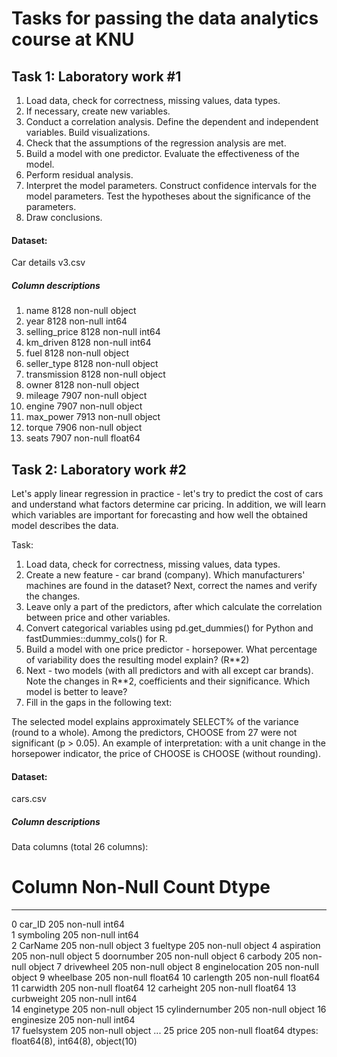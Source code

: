 # Tasks for passing the data analytics course at KNU

## Task 1: Laboratory work #1

1. Load data, check for correctness, missing values, data types.
2. If necessary, create new variables.
3. Conduct a correlation analysis. Define the dependent and independent variables. Build visualizations.
4. Check that the assumptions of the regression analysis are met.
5. Build a model with one predictor. Evaluate the effectiveness of the model.
6. Perform residual analysis.
7. Interpret the model parameters. Construct confidence intervals for the model parameters. Test the hypotheses about the significance of the parameters.
8. Draw conclusions.

#### Dataset:
    
Car details v3.csv

##### Column descriptions

 1. name           8128 non-null   object 
 2. year           8128 non-null   int64  
 3. selling_price  8128 non-null   int64  
 4. km_driven      8128 non-null   int64  
 5. fuel           8128 non-null   object 
 6. seller_type    8128 non-null   object 
 7. transmission   8128 non-null   object 
 8. owner          8128 non-null   object 
 9. mileage        7907 non-null   object 
 10. engine         7907 non-null   object 
 11. max_power      7913 non-null   object 
 12. torque         7906 non-null   object 
 13. seats          7907 non-null   float64

## Task 2: Laboratory work #2

Let's apply linear regression in practice - let's try to predict the cost of cars and understand what factors determine car pricing. In addition, we will learn which variables are important for forecasting and how well the obtained model describes the data.

Task:
1. Load data, check for correctness, missing values, data types.
2. Create a new feature - car brand (company). Which manufacturers' machines are found in the dataset? Next, correct the names and verify the changes.
3. Leave only a part of the predictors, after which calculate the correlation between price and other variables.
4. Convert categorical variables using pd.get_dummies() for Python and fastDummies::dummy_cols() for R.
5. Build a model with one price predictor - horsepower. What percentage of variability does the resulting model explain? (R**2)
6. Next - two models (with all predictors and with all except car brands). Note the changes in R**2, coefficients and their significance. Which model is better to leave?
7. Fill in the gaps in the following text:

The selected model explains approximately SELECT% of the variance (round to a whole). Among the predictors, CHOOSE from 27 were not significant (p > 0.05). An example of interpretation: with a unit change in the horsepower indicator, the price of CHOOSE is CHOOSE (without rounding).

#### Dataset:

cars.csv

##### Column descriptions

Data columns (total 26 columns):
 #   Column            Non-Null Count  Dtype  
---  ------            --------------  -----  
 0   car_ID            205 non-null    int64  
 1   symboling         205 non-null    int64  
 2   CarName           205 non-null    object 
 3   fueltype          205 non-null    object 
 4   aspiration        205 non-null    object 
 5   doornumber        205 non-null    object 
 6   carbody           205 non-null    object 
 7   drivewheel        205 non-null    object 
 8   enginelocation    205 non-null    object 
 9   wheelbase         205 non-null    float64
 10  carlength         205 non-null    float64
 11  carwidth          205 non-null    float64
 12  carheight         205 non-null    float64
 13  curbweight        205 non-null    int64  
 14  enginetype        205 non-null    object 
 15  cylindernumber    205 non-null    object 
 16  enginesize        205 non-null    int64  
 17  fuelsystem        205 non-null    object 
...
 25  price             205 non-null    float64
dtypes: float64(8), int64(8), object(10)
